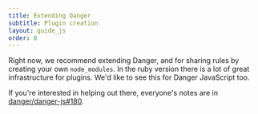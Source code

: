 ```yaml
---
title: Extending Danger
subtitle: Plugin creation
layout: guide_js
order: 0
---
```


Right now, we recommend extending Danger, and for sharing rules by creating your own `node_modules`. In the ruby version 
there is a lot of great infrastructure for plugins. We'd like to see this for Danger JavaScript too.

If you're interested in helping out there, everyone's notes are in [danger/danger-js#180][plugins].

[plugins]: https://github.com/danger/danger-js/issues/180
